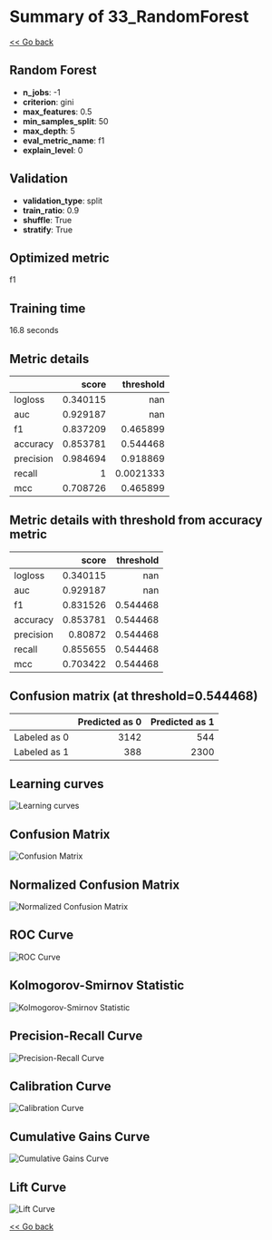 # Summary of 33_RandomForest

[<< Go back](../README.md)


## Random Forest
- **n_jobs**: -1
- **criterion**: gini
- **max_features**: 0.5
- **min_samples_split**: 50
- **max_depth**: 5
- **eval_metric_name**: f1
- **explain_level**: 0

## Validation
 - **validation_type**: split
 - **train_ratio**: 0.9
 - **shuffle**: True
 - **stratify**: True

## Optimized metric
f1

## Training time

16.8 seconds

## Metric details
|           |    score |   threshold |
|:----------|---------:|------------:|
| logloss   | 0.340115 | nan         |
| auc       | 0.929187 | nan         |
| f1        | 0.837209 |   0.465899  |
| accuracy  | 0.853781 |   0.544468  |
| precision | 0.984694 |   0.918869  |
| recall    | 1        |   0.0021333 |
| mcc       | 0.708726 |   0.465899  |


## Metric details with threshold from accuracy metric
|           |    score |   threshold |
|:----------|---------:|------------:|
| logloss   | 0.340115 |  nan        |
| auc       | 0.929187 |  nan        |
| f1        | 0.831526 |    0.544468 |
| accuracy  | 0.853781 |    0.544468 |
| precision | 0.80872  |    0.544468 |
| recall    | 0.855655 |    0.544468 |
| mcc       | 0.703422 |    0.544468 |


## Confusion matrix (at threshold=0.544468)
|              |   Predicted as 0 |   Predicted as 1 |
|:-------------|-----------------:|-----------------:|
| Labeled as 0 |             3142 |              544 |
| Labeled as 1 |              388 |             2300 |

## Learning curves
![Learning curves](learning_curves.png)
## Confusion Matrix

![Confusion Matrix](confusion_matrix.png)


## Normalized Confusion Matrix

![Normalized Confusion Matrix](confusion_matrix_normalized.png)


## ROC Curve

![ROC Curve](roc_curve.png)


## Kolmogorov-Smirnov Statistic

![Kolmogorov-Smirnov Statistic](ks_statistic.png)


## Precision-Recall Curve

![Precision-Recall Curve](precision_recall_curve.png)


## Calibration Curve

![Calibration Curve](calibration_curve_curve.png)


## Cumulative Gains Curve

![Cumulative Gains Curve](cumulative_gains_curve.png)


## Lift Curve

![Lift Curve](lift_curve.png)



[<< Go back](../README.md)
